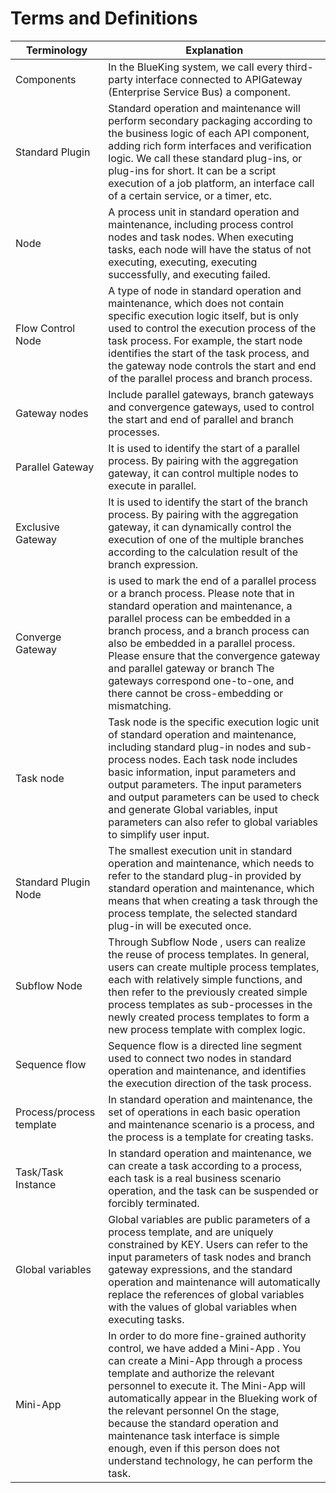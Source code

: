 # Terms and Definitions

| Terminology | Explanation |
| --- | -- |
| Components |In the BlueKing system, we call every third-party interface connected to APIGateway (Enterprise Service Bus) a component. |
|  Standard Plugin  | Standard operation and maintenance will perform secondary packaging according to the business logic of each API component, adding rich form interfaces and verification logic. We call these standard plug-ins, or plug-ins for short. It can be a script execution of a job platform, an interface call of a certain service, or a timer, etc. |
| Node |A process unit in standard operation and maintenance, including process control nodes and task nodes. When executing tasks, each node will have the status of not executing, executing, executing successfully, and executing failed. |
|  Flow Control Node  | A type of node in standard operation and maintenance, which does not contain specific execution logic itself, but is only used to control the execution process of the task process. For example, the start node identifies the start of the task process, and the gateway node controls the start and end of the parallel process and branch process. |
|Gateway nodes |Include parallel gateways, branch gateways and convergence gateways, used to control the start and end of parallel and branch processes. |
| Parallel Gateway |It is used to identify the start of a parallel process. By pairing with the aggregation gateway, it can control multiple nodes to execute in parallel. |
| Exclusive Gateway  |It is used to identify the start of the branch process. By pairing with the aggregation gateway, it can dynamically control the execution of one of the multiple branches according to the calculation result of the branch expression. |
|  Converge Gateway | is used to mark the end of a parallel process or a branch process. Please note that in standard operation and maintenance, a parallel process can be embedded in a branch process, and a branch process can also be embedded in a parallel process. Please ensure that the convergence gateway and parallel gateway or branch The gateways correspond one-to-one, and there cannot be cross-embedding or mismatching. |
| Task node|Task node is the specific execution logic unit of standard operation and maintenance, including standard plug-in nodes and sub-process nodes. Each task node includes basic information, input parameters and output parameters. The input parameters and output parameters can be used to check and generate Global variables, input parameters can also refer to global variables to simplify user input. |
| Standard Plugin Node  |The smallest execution unit in standard operation and maintenance, which needs to refer to the standard plug-in provided by standard operation and maintenance, which means that when creating a task through the process template, the selected standard plug-in will be executed once. |
|  Subflow Node  |Through  Subflow Node , users can realize the reuse of process templates. In general, users can create multiple process templates, each with relatively simple functions, and then refer to the previously created simple process templates as sub-processes in the newly created process templates to form a new process template with complex logic. |
| Sequence flow | Sequence flow is a directed line segment used to connect two nodes in standard operation and maintenance, and identifies the execution direction of the task process. |
| Process/process template | In standard operation and maintenance, the set of operations in each basic operation and maintenance scenario is a process, and the process is a template for creating tasks. |
| Task/Task Instance | In standard operation and maintenance, we can create a task according to a process, each task is a real business scenario operation, and the task can be suspended or forcibly terminated. |
| Global variables |Global variables are public parameters of a process template, and are uniquely constrained by KEY. Users can refer to the input parameters of task nodes and branch gateway expressions, and the standard operation and maintenance will automatically replace the references of global variables with the values of global variables when executing tasks. |
|  Mini-App |In order to do more fine-grained authority control, we have added a  Mini-App . You can create a  Mini-App  through a process template and authorize the relevant personnel to execute it. The  Mini-App  will automatically appear in the Blueking work of the relevant personnel On the stage, because the standard operation and maintenance task interface is simple enough, even if this person does not understand technology, he can perform the task. |